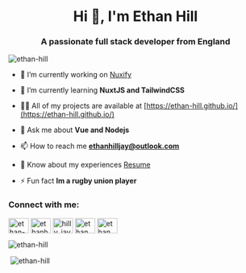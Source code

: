 <h1 align="center">Hi 👋, I'm Ethan Hill</h1>
<h3 align="center">A passionate full stack developer from England</h3>

<p align="left"> <img src="https://komarev.com/ghpvc/?username=ethan-hill&label=Profile%20views&color=a647e6&style=flat" alt="ethan-hill" /> </p>

- 🔭 I’m currently working on [Nuxify](https://github.com/Ethan-Hill/Nuxify)

- 🌱 I’m currently learning **NuxtJS and TailwindCSS**

- 👨‍💻 All of my projects are available at [https://ethan-hill.github.io/](https://ethan-hill.github.io/)

- 💬 Ask me about **Vue and Nodejs**

- 📫 How to reach me **ethanhilljay@outlook.com**

- 📄 Know about my experiences [Resume](https://www.scribd.com/document/489295012/CV)

- ⚡ Fun fact **Im a rugby union player**

<h3 align="left">Connect with me:</h3>
<p align="left">
<a href="https://codepen.io/ethan-hill" target="blank"><img align="center" src="https://cdn.jsdelivr.net/npm/simple-icons@3.0.1/icons/codepen.svg" alt="ethan-hill" height="30" width="40" /></a>
<a href="https://dev.to/ethanhill" target="blank"><img align="center" src="https://cdn.jsdelivr.net/npm/simple-icons@3.0.1/icons/dev-dot-to.svg" alt="ethanhill" height="30" width="40" /></a>
<a href="https://twitter.com/hilly_jay" target="blank"><img align="center" src="https://cdn.jsdelivr.net/npm/simple-icons@3.0.1/icons/twitter.svg" alt="hilly_jay" height="30" width="40" /></a>
<a href="https://linkedin.com/in/ethan hill" target="blank"><img align="center" src="https://cdn.jsdelivr.net/npm/simple-icons@3.0.1/icons/linkedin.svg" alt="ethan hill" height="30" width="40" /></a>
<a href="https://codesandbox.com/ethan hill" target="blank"><img align="center" src="https://cdn.jsdelivr.net/npm/simple-icons@3.0.1/icons/codesandbox.svg" alt="ethan hill" height="30" width="40" /></a>
</p>


<p><img align="left" src="https://github-readme-stats.vercel.app/api/top-langs?username=ethan-hill&show_icons=true&locale=en&layout=compact" alt="ethan-hill" /></p>
<br />
<p>&nbsp;<img align="center" src="https://github-readme-stats.vercel.app/api?username=ethan-hill&show_icons=true&theme=dark&locale=en" alt="ethan-hill" /></p>
